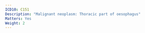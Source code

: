 ```yaml
---
ICD10: C151
Description: "Malignant neoplasm: Thoracic part of oesophagus"
Matters: Yes
Weight: 2
---
```

